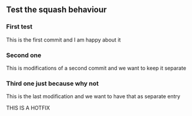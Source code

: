 ## Test the squash behaviour

### First test
This is the first commit and I am happy about it

### Second one
This is modifications of a second commit and we want to keep it separate

### Third one just because why not
This is the last modification and we want to have that as separate entry








THIS IS A HOTFIX
